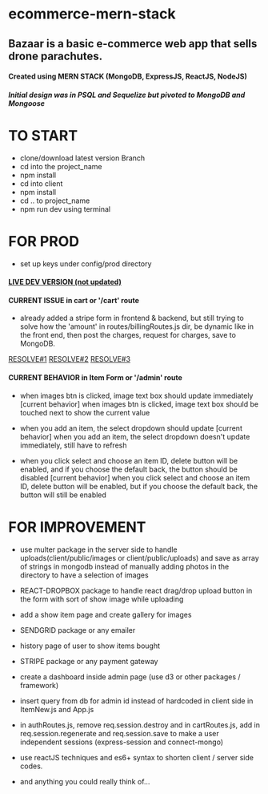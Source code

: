 # ecommerce-mern-stack

## Bazaar is a basic e-commerce web app that sells drone parachutes.

#### Created using MERN STACK (MongoDB, ExpressJS, ReactJS, NodeJS)
##### Initial design was in PSQL and Sequelize but pivoted to MongoDB and Mongoose

# TO START

- clone/download latest version Branch
- cd into the project_name
- npm install
- cd into client
- npm install
- cd .. to project_name
- npm run dev using terminal

# FOR PROD

- set up keys under config/prod directory

#### [LIVE DEV VERSION (not updated)](https://pacific-ocean-87710.herokuapp.com/)

#### CURRENT ISSUE in cart or '/cart' route
- already added a stripe form in frontend & backend, but still trying to solve how the 'amount' in routes/billingRoutes.js dir, be dynamic like in the front end, then post the charges, request for charges, save to MongoDB.

[RESOLVE#1](https://stripe.com/docs/recipes/variable-amount-checkout)
[RESOLVE#2](https://stackoverflow.com/questions/42572086/stripe-and-nodejs-passing-an-amount-to-charge)
[RESOLVE#3](https://stripe.com/docs/api/node#charges)

#### CURRENT BEHAVIOR in Item Form or '/admin' route
- when images btn is clicked, image text box should update immediately
[current behavior] when images btn is clicked, image text box should be touched next to show the current value

- when you add an item, the select dropdown should update
[current behavior] when you add an item, the select dropdown doesn't update immediately, still have to refresh
 
- when you click select and choose an item ID, delete button will be enabled, and if you choose the default back, the button should be disabled
[current behavior] when you click select and choose an item ID, delete button will be enabled, but if you choose the default back, the button will still be enabled

# FOR IMPROVEMENT

- use multer package in the server side to handle uploads(client/public/images or client/public/uploads) and save as array of strings in mongodb instead of manually adding photos in the directory to have a selection of images

- REACT-DROPBOX package to handle react drag/drop upload button in the form with sort of show image while uploading

- add a show item page and create gallery for images

- SENDGRID package or any emailer

- history page of user to show items bought

- STRIPE package or any payment gateway

- create a dashboard inside admin page (use d3 or other packages / framework)

- insert query from db for admin id instead of hardcoded in client side in ItemNew.js and App.js 

- in authRoutes.js, remove req.session.destroy and in cartRoutes.js, add in req.session.regenerate and req.session.save to make a user independent sessions (express-session and connect-mongo)

- use reactJS techniques and es6+ syntax to shorten client / server side codes.

- and anything you could really think of...
